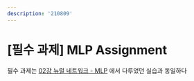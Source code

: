 ```yaml
---
description: '210809'
---
```


# \[필수 과제\] MLP Assignment

필수 과제는 [02강 뉴럴 네트워크 - MLP](dl-basic/02-mlp-multi-layer-perceptron.md) 에서 다루었던 실습과 동일하다

